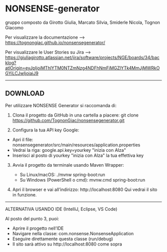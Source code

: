 # NONSENSE-generator
gruppo composto da Girotto Giulia, Marcato Silvia, Smiderle Nicola, Tognon Giacomo

Per visualizzare la documentazione --> https://tognongiac.github.io/nonsensegenerator/

Per visualizzare le User Stories su Jira --> https://giuliagirotto.atlassian.net/jira/software/projects/NGE/boards/34/backlog?atlOrigin=eyJpIjoiMThlYTM0NTZmNzg4NDFhNmFiMGZlYTk4MmJjMWRkOGYiLCJwIjoiaiJ9


---


## DOWNLOAD

Per utilizzare NONSENSE Generator si raccomanda di:

  1) Clona il progetto da GitHub in una cartella a piacere:
   git clone https://github.com/TognonGiac/nonsensegenerator.git

  2) Configura la tua API key Google:
   - Apri il file: nonsensegenerator/src/main/resources/application.properties
   - Vedrai la riga:      google.api.key=yourkey "inizia con AIza"
   - Inserisci al posto di yourkey "inizia con AIza" la tua effettiva key

3) Avvia il progetto da terminale usando Maven Wrapper:
   - Su Linux/macOS:
       ./mvnw spring-boot:run
   - Su Windows (PowerShell o cmd):
       mvnw.cmd spring-boot:run

4) Apri il browser e vai all’indirizzo:
   http://localhost:8080
   Qui vedrai il sito in funzione.

---------------------------------------------

ALTERNATIVA USANDO IDE (IntelliJ, Eclipse, VS Code)

Al posto del punto 3, puoi:

- Aprire il progetto nell’IDE
- Navigare nella classe:
  com.nonsense.NonsenseApplication
- Eseguire direttamente questa classe (run/debug)
- Il sito sarà attivo su http://localhost:8080 come sopra
